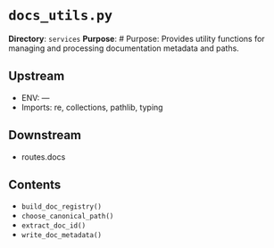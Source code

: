 # `docs_utils.py`

**Directory**: `services`
**Purpose**: # Purpose: Provides utility functions for managing and processing documentation metadata and paths.

## Upstream
- ENV: —
- Imports: re, collections, pathlib, typing

## Downstream
- routes.docs

## Contents
- `build_doc_registry()`
- `choose_canonical_path()`
- `extract_doc_id()`
- `write_doc_metadata()`